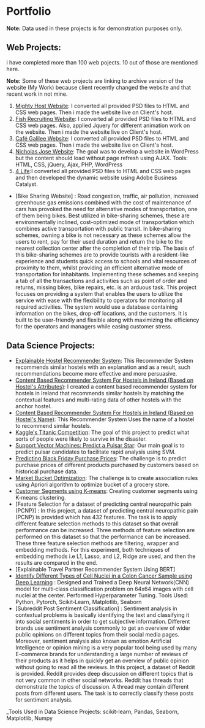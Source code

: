 # Portfolio

**Note:** Data used in these projects is for demonstration purposes only.

## Web Projects:

i have completed more than 100 web pojects. 10 out of those are mentioned here.

**Note:** Some of these web projects are linking to archive version of the website (My Work) because client recently changed the website and that recent work in not mine.

1. [Mighty Host Website](http://mightyhost.com.au/): I converted all provided PSD files to HTML and CSS web pages. Then i made the website live on Client's host.
2. [Fish Recruiting Website](http://fishrecruiting.com.au/): I converted all provided PSD files to HTML and CSS web pages. Also, applied Jquery for different animation work on the website. Then i made the website live on Client's host.
3. [Café Galilee Website](http://cafe-galilee.com/): I converted all provided PSD files to HTML and CSS web pages. Then i made the website live on Client's host.
4. [Nicholas Jose Website](http://www.nicholasjose.com.au/): The goal was to develop a website in WordPress but the content should load without page refresh using AJAX.
Tools: HTML, CSS, jQuery, Ajax, PHP, WordPress
5. [4 Life](https://web.archive.org/web/20120222005048/http://4lifetraining.com.au/):I converted all provided PSD files to HTML and CSS web pages and then developed the dynamic website using Adobe Business Catalyst.
- [Bike Sharing Website] : Road congestion, traffic, air pollution, increased greenhouse gas emissions combined with the cost of maintenance of cars has provoked the need for alternative modes of transportation, one of them being bikes. Best utilized in bike-sharing schemes, these are environmentally inclined, cost-optimized mode of transportation which combines active transportation with public transit. In bike-sharing schemes, owning a bike is not necessary as these schemes allow the users to rent, pay for their used duration and return the bike to the nearest collection center after the completion of their trip. The basis of this bike-sharing schemes are to provide tourists with a resident-like experience and students quick access to schools and vital resources of proximity to them, whilst providing an efficient alternative mode of transportation for inhabitants. Implementing these schemes and keeping a tab of all the transactions and activities such as point of order and returns, missing bikes, bike repairs, etc. is an arduous task. This project focuses on providing a system that enables the users to utilize the service with ease with the flexibility to operators for monitoring all required activities. The system would use a database containing information on the bikes, drop-off locations, and the customers. It is built to be user-friendly and flexible along with maximizing the efficiency for the operators and managers while easing customer stress.

## Data Science Projects:
- [Explainable Hostel Recommender System](https://github.com/shehzadahmedqureshi/portfolio/blob/master/Explainable_Hostel_Recommender_System.ipynb): This Recommender System recommends similar hostels with an explanation and as a result, such recommendations become more effective and more persuasive.
- [Content Based Recommender System For Hostels in Ireland (Based on Hostel's Attributes)](https://github.com/shehzadahmedqureshi/portfolio/blob/master/Hostel_Recommender_System.ipynb): I created a content based recommender system for hostels in Ireland that recommends similar hostels by matching the contextual features and multi-rating data of other hostels with the anchor hostel.
- [Content Based Recommender System For Hostels in Ireland (Based on Hostel's Name)](https://github.com/shehzadahmedqureshi/portfolio/blob/master/hostel_recommender_system_based_on_hostel_name.ipynb): This Recommender System Uses the name of a hostel to recommend similar hostels.
- [Kaggle's Titanic Competition](https://github.com/shehzadahmedqureshi/portfolio/blob/master/titanic/titanic.ipynb): The goal of this project to predict what sorts of people were likely to survive in the disaster.
- [Support Vector Machines: Predict a Pulsar Star](https://github.com/shehzadahmedqureshi/portfolio/blob/master/pulsar_star/support_vector_machines.ipynb): Our main goal is to predict pulsar candidates to facilitate rapid analysis using SVM.
- [Predicting Black Friday Purchase Prices](https://github.com/shehzadahmedqureshi/portfolio/blob/master/black_friday/black_friday.ipynb): The challenge is to predict purchase prices of different products purchased by customers based on historical purchase data.
- [Market Bucket Optimization](https://github.com/shehzadahmedqureshi/portfolio/blob/master/association_rule_learning/apriori_groceries.ipynb): The challenge is to create association rules using Apriori algorithm to optimize bucket of a grocery store.
- [Customer Segments using K-means](https://github.com/shehzadahmedqureshi/portfolio/blob/master/kmeans_clustering/customer_segments_kmeans.ipynb): Creating customer segments using K-means clustering.
- [Feature Selection for a dataset of predicting central neuropathic pain (PCNP)] : In this project, a dataset of predicting central neuropathic pain (PCNP) is provided which has 432 features. The task is to apply different feature selection methods to this dataset so that overall performance can be increased. Three methods of feature selection are performed on this dataset so that the performance can be increased. These three feature selection methods are filtering, wrapper and embedding methods. For this experiment, both techniques of embedding methods i.e L1, Lasso, and L2, Ridge are used, and then the results are compared in the end.
- [Explainable Travel Partner Recommender System Using BERT]
- [Identify Different Types of Cell Nuclei in a Colon Cancer Sample using Deep Learning](https://www.kaggle.com/shahzadqureshi/competitions) : Designed and Trained a Deep Neural Network(CNN) model for multi‑class classification problem on 64x64 images with cell nuclei at the center. Performed Hyperparameter Tuning. Tools Used: Python, Pytorch, Scikit‑Learn, Matplotlib, Seaborn
- [Subreddit Post Sentiment Classification] : Sentiment analysis in contextual problems is basically identifying the text and classifying it into social sentiments in order to get subjective information. Different brands use sentiment analysis commonly to get an overview of wider public opinions on different topics from their social media pages. Moreover, sentiment analysis also known as emotion Artificial Intelligence or opinion mining is a very popular tool being used by many E-commerce brands for understanding a large number of reviews of their products as it helps in quickly get an overview of public opinion without going to read all the reviews. In this project, a dataset of Reddit is provided. Reddit provides deep discussion on different topics that is not very common in other social networks. Reddit has threads that demonstrate the topics of discussion. A thread may contain different posts from different users. The task is to correctly classify these posts for sentiment analysis.

_Tools Used in Data Science Projects: scikit-learn, Pandas, Seaborn, Matplotlib, Numpy





